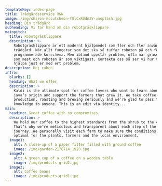 ```yaml
---
templateKey: index-page
title: Trädgårdsservice R&N
image: /img/sharon-mccutcheon-fSlCxR0dnZY-unsplash.jpg
heading: Din trädgård
subheading: Vi tar hand om din robotgräsklippare
mainpitch:
  title: Robotgräsklippare
  description: >-
    Robotgräsklippare är ett modernt hjälpmedel som fler och fler använder i sin
    trädgård. När allt fungerar som det ska så tuffar roboten på och följer sitt
    programmerade körschema. Men ibland uppstår problem, ofta när gräset växer
    som mest och roboten är som viktigast. Kontakta oss så ser vi hur vi kan
    hjälpa just er med ert problem. 
description: Hej ruben.
intro:
  blurbs: []
  heading: What we offer
  description: >
    Kaldi is the ultimate spot for coffee lovers who want to learn about their
    java’s origin and support the farmers that grew it. We take coffee
    production, roasting and brewing seriously and we’re glad to pass that
    knowledge to anyone. This is an edit via identity...
main:
  heading: Great coffee with no compromises
  description: >
    We hold our coffee to the highest standards from the shrub to the cup.
    That’s why we’re meticulous and transparent about each step of the coffee’s
    journey. We personally visit each farm to make sure the conditions are
    optimal for the plants, farmers and the local environment.
  image1:
    alt: A close-up of a paper filter filled with ground coffee
    image: /img/garden-2178714_1920.jpg
  image2:
    alt: A green cup of a coffee on a wooden table
    image: /img/products-grid2.jpg
  image3:
    alt: Coffee beans
    image: /img/products-grid1.jpg
---
```


